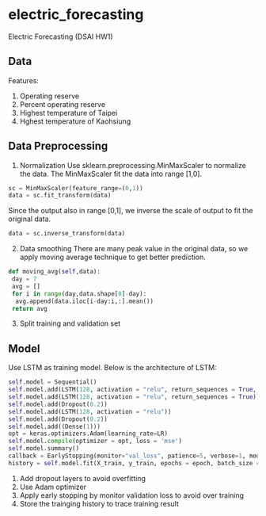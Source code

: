 # electric_forecasting
Electric Forecasting (DSAI HW1)
## Data
Features:
1. Operating reserve
2. Percent operating reserve
3. Highest temperature of Taipei
4. Hghest temperature of Kaohsiung 
## Data Preprocessing
1. Normalization
Use sklearn.preprocessing.MinMaxScaler to normalize the data. The MinMaxScaler fit the data into range [1,0].
```python
sc = MinMaxScaler(feature_range=(0,1))
data = sc.fit_transform(data)
```
Since the output also in range [0,1], we inverse the scale of output to fit the original data.
```python
data = sc.inverse_transform(data)
```
2. Data smoothing
There are many peak value in the original data, so we apply moving average technique to get better prediction.
```python
def moving_avg(self,data):
 day = 7
 avg = []
 for i in range(day,data.shape[0]-day):
  avg.append(data.iloc[i-day:i,:].mean())
 return avg
```
3. Split training and validation set
## Model
Use LSTM as training model. Below is the architecture of LSTM:
```python
self.model = Sequential()
self.model.add(LSTM(128, activation = "relu", return_sequences = True, input_shape = (X_train.shape[1], self.feature_num)))
self.model.add(LSTM(128, activation = "relu", return_sequences = True))
self.model.add(Dropout(0.2))
self.model.add(LSTM(128, activation = "relu"))
self.model.add(Dropout(0.2))
self.model.add((Dense(1)))
opt = keras.optimizers.Adam(learning_rate=LR)
self.model.compile(optimizer = opt, loss = 'mse')
self.model.summary()
callback = EarlyStopping(monitor="val_loss", patience=5, verbose=1, mode="auto")
history = self.model.fit(X_train, y_train, epochs = epoch, batch_size = 1, validation_data=(X_val, y_val), callbacks=[callback])
```
1. Add dropout layers to avoid overfitting
2. Use Adam optimizer 
3. Apply early stopping by monitor validation loss to avoid over training
4. Store the trainging history to trace training result

